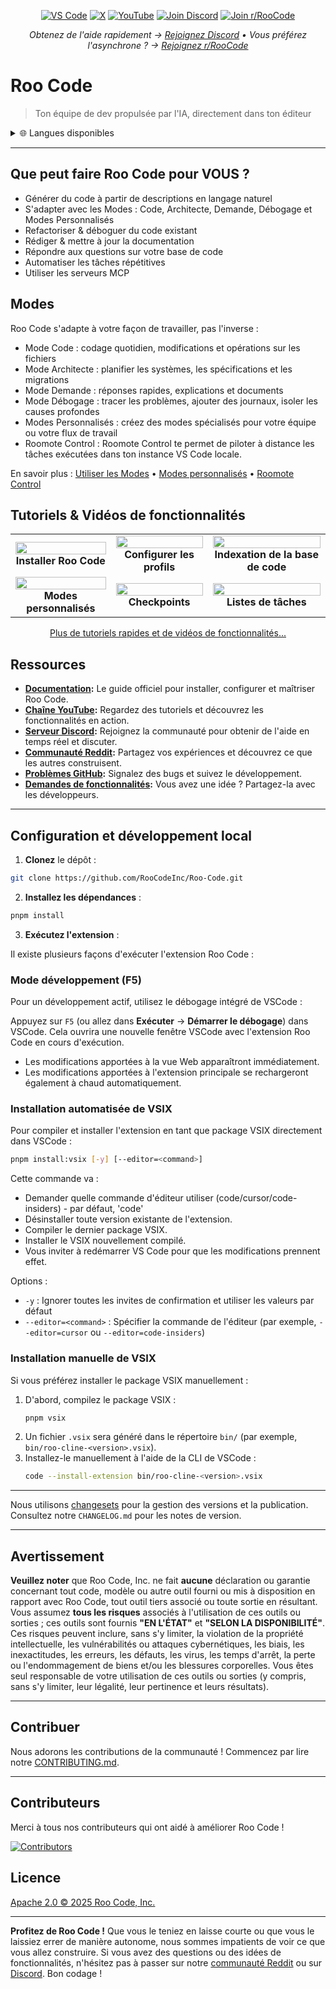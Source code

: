 <p align="center">
  <a href="https://marketplace.visualstudio.com/items?itemName=RooVeterinaryInc.roo-cline"><img src="https://img.shields.io/visual-studio-marketplace/v/RooVeterinaryInc.roo-cline.svg?label=VS%20Code&color=%23007ACC&style=flat&logo=visualstudiocode&logoColor=white" alt="VS Code"></a>
  <a href="https://x.com/roocode"><img src="https://img.shields.io/badge/roo_code-000000?style=flat&logo=x&logoColor=white" alt="X"></a>
  <a href="https://youtube.com/@roocodeyt?feature=shared"><img src="https://img.shields.io/badge/YouTube-FF0000?style=flat&logo=youtube&logoColor=white" alt="YouTube"></a>
  <a href="https://discord.gg/roocode"><img src="https://img.shields.io/badge/Join%20Discord-5865F2?style=flat&logo=discord&logoColor=white" alt="Join Discord"></a>
  <a href="https://www.reddit.com/r/RooCode/"><img src="https://img.shields.io/badge/Join%20r%2FRooCode-FF4500?style=flat&logo=reddit&logoColor=white" alt="Join r/RooCode"></a>
</p>
<p align="center">
  <em>Obtenez de l'aide rapidement → <a href="https://discord.gg/roocode">Rejoignez Discord</a> • Vous préférez l'asynchrone ? → <a href="https://www.reddit.com/r/RooCode/">Rejoignez r/RooCode</a></em>
</p>

# Roo Code

> Ton équipe de dev propulsée par l'IA, directement dans ton éditeur

<details>
  <summary>🌐 Langues disponibles</summary>

- [English](../../README.md)
- [Català](../ca/README.md)
- [Deutsch](../de/README.md)
- [Español](../es/README.md)
- [Français](../fr/README.md)
- [हिंदी](../hi/README.md)
- [Bahasa Indonesia](../id/README.md)
- [Italiano](../it/README.md)
- [日本語](../ja/README.md)
- [한국어](../ko/README.md)
- [Nederlands](../nl/README.md)
- [Polski](../pl/README.md)
- [Português (BR)](../pt-BR/README.md)
- [Русский](../ru/README.md)
- [Türkçe](../tr/README.md)
- [Tiếng Việt](../vi/README.md)
- [简体中文](../zh-CN/README.md)
- [繁體中文](../zh-TW/README.md)
- ...
  </details>

---

## Que peut faire Roo Code pour VOUS ?

- Générer du code à partir de descriptions en langage naturel
- S'adapter avec les Modes : Code, Architecte, Demande, Débogage et Modes Personnalisés
- Refactoriser & déboguer du code existant
- Rédiger & mettre à jour la documentation
- Répondre aux questions sur votre base de code
- Automatiser les tâches répétitives
- Utiliser les serveurs MCP

## Modes

Roo Code s'adapte à votre façon de travailler, pas l'inverse :

- Mode Code : codage quotidien, modifications et opérations sur les fichiers
- Mode Architecte : planifier les systèmes, les spécifications et les migrations
- Mode Demande : réponses rapides, explications et documents
- Mode Débogage : tracer les problèmes, ajouter des journaux, isoler les causes profondes
- Modes Personnalisés : créez des modes spécialisés pour votre équipe ou votre flux de travail
- Roomote Control : Roomote Control te permet de piloter à distance les tâches exécutées dans ton instance VS Code locale.

En savoir plus : [Utiliser les Modes](https://docs.roocode.com/basic-usage/using-modes) • [Modes personnalisés](https://docs.roocode.com/advanced-usage/custom-modes) • [Roomote Control](https://docs.roocode.com/roo-code-cloud/roomote-control)

## Tutoriels & Vidéos de fonctionnalités

<div align="center">

|                                                                                                                                                                           |                                                                                                                                                                              |                                                                                                                                                                                     |
| :-----------------------------------------------------------------------------------------------------------------------------------------------------------------------: | :--------------------------------------------------------------------------------------------------------------------------------------------------------------------------: | :---------------------------------------------------------------------------------------------------------------------------------------------------------------------------------: |
| <a href="https://www.youtube.com/watch?v=Mcq3r1EPZ-4"><img src="https://img.youtube.com/vi/Mcq3r1EPZ-4/maxresdefault.jpg" width="100%"></a><br><b>Installer Roo Code</b>  | <a href="https://www.youtube.com/watch?v=ZBML8h5cCgo"><img src="https://img.youtube.com/vi/ZBML8h5cCgo/maxresdefault.jpg" width="100%"></a><br><b>Configurer les profils</b> | <a href="https://www.youtube.com/watch?v=r1bpod1VWhg"><img src="https://img.youtube.com/vi/r1bpod1VWhg/maxresdefault.jpg" width="100%"></a><br><b>Indexation de la base de code</b> |
| <a href="https://www.youtube.com/watch?v=qgqceCuhlRA"><img src="https://img.youtube.com/vi/qgqceCuhlRA/maxresdefault.jpg" width="100%"></a><br><b>Modes personnalisés</b> |      <a href="https://www.youtube.com/watch?v=Ho30nyY332E"><img src="https://img.youtube.com/vi/Ho30nyY332E/maxresdefault.jpg" width="100%"></a><br><b>Checkpoints</b>       |       <a href="https://www.youtube.com/watch?v=6h5vB9PpoPk"><img src="https://img.youtube.com/vi/6h5vB9PpoPk/maxresdefault.jpg" width="100%"></a><br><b>Listes de tâches</b>        |

</div>
<p align="center">
<a href="https://docs.roocode.com/tutorial-videos">Plus de tutoriels rapides et de vidéos de fonctionnalités...</a>
</p>

## Ressources

- **[Documentation](https://docs.roocode.com):** Le guide officiel pour installer, configurer et maîtriser Roo Code.
- **[Chaîne YouTube](https://youtube.com/@roocodeyt?feature=shared):** Regardez des tutoriels et découvrez les fonctionnalités en action.
- **[Serveur Discord](https://discord.gg/roocode):** Rejoignez la communauté pour obtenir de l'aide en temps réel et discuter.
- **[Communauté Reddit](https://www.reddit.com/r/RooCode):** Partagez vos expériences et découvrez ce que les autres construisent.
- **[Problèmes GitHub](https://github.com/RooCodeInc/Roo-Code/issues):** Signalez des bugs et suivez le développement.
- **[Demandes de fonctionnalités](https://github.com/RooCodeInc/Roo-Code/discussions/categories/feature-requests?discussions_q=is%3Aopen+category%3A%22Feature+Requests%22+sort%3Atop):** Vous avez une idée ? Partagez-la avec les développeurs.

---

## Configuration et développement local

1. **Clonez** le dépôt :

```sh
git clone https://github.com/RooCodeInc/Roo-Code.git
```

2. **Installez les dépendances** :

```sh
pnpm install
```

3. **Exécutez l'extension** :

Il existe plusieurs façons d'exécuter l'extension Roo Code :

### Mode développement (F5)

Pour un développement actif, utilisez le débogage intégré de VSCode :

Appuyez sur `F5` (ou allez dans **Exécuter** → **Démarrer le débogage**) dans VSCode. Cela ouvrira une nouvelle fenêtre VSCode avec l'extension Roo Code en cours d'exécution.

- Les modifications apportées à la vue Web apparaîtront immédiatement.
- Les modifications apportées à l'extension principale se rechargeront également à chaud automatiquement.

### Installation automatisée de VSIX

Pour compiler et installer l'extension en tant que package VSIX directement dans VSCode :

```sh
pnpm install:vsix [-y] [--editor=<command>]
```

Cette commande va :

- Demander quelle commande d'éditeur utiliser (code/cursor/code-insiders) - par défaut, 'code'
- Désinstaller toute version existante de l'extension.
- Compiler le dernier package VSIX.
- Installer le VSIX nouvellement compilé.
- Vous inviter à redémarrer VS Code pour que les modifications prennent effet.

Options :

- `-y` : Ignorer toutes les invites de confirmation et utiliser les valeurs par défaut
- `--editor=<command>` : Spécifier la commande de l'éditeur (par exemple, `--editor=cursor` ou `--editor=code-insiders`)

### Installation manuelle de VSIX

Si vous préférez installer le package VSIX manuellement :

1.  D'abord, compilez le package VSIX :
    ```sh
    pnpm vsix
    ```
2.  Un fichier `.vsix` sera généré dans le répertoire `bin/` (par exemple, `bin/roo-cline-<version>.vsix`).
3.  Installez-le manuellement à l'aide de la CLI de VSCode :
    ```sh
    code --install-extension bin/roo-cline-<version>.vsix
    ```

---

Nous utilisons [changesets](https://github.com/changesets/changesets) pour la gestion des versions et la publication. Consultez notre `CHANGELOG.md` pour les notes de version.

---

## Avertissement

**Veuillez noter** que Roo Code, Inc. ne fait **aucune** déclaration ou garantie concernant tout code, modèle ou autre outil fourni ou mis à disposition en rapport avec Roo Code, tout outil tiers associé ou toute sortie en résultant. Vous assumez **tous les risques** associés à l'utilisation de ces outils ou sorties ; ces outils sont fournis **"EN L'ÉTAT"** et **"SELON LA DISPONIBILITÉ"**. Ces risques peuvent inclure, sans s'y limiter, la violation de la propriété intellectuelle, les vulnérabilités ou attaques cybernétiques, les biais, les inexactitudes, les erreurs, les défauts, les virus, les temps d'arrêt, la perte ou l'endommagement de biens et/ou les blessures corporelles. Vous êtes seul responsable de votre utilisation de ces outils ou sorties (y compris, sans s'y limiter, leur légalité, leur pertinence et leurs résultats).

---

## Contribuer

Nous adorons les contributions de la communauté ! Commencez par lire notre [CONTRIBUTING.md](CONTRIBUTING.md).

---

## Contributeurs

Merci à tous nos contributeurs qui ont aidé à améliorer Roo Code !

<!-- START CONTRIBUTORS SECTION - AUTO-GENERATED, DO NOT EDIT MANUALLY -->

[![Contributors](https://contrib.rocks/image?repo=RooCodeInc/roo-code&max=120&columns=12&cacheBust=0000000000)](https://github.com/RooCodeInc/roo-code/graphs/contributors)

<!-- END CONTRIBUTORS SECTION -->

## Licence

[Apache 2.0 © 2025 Roo Code, Inc.](../../LICENSE)

---

**Profitez de Roo Code !** Que vous le teniez en laisse courte ou que vous le laissiez errer de manière autonome, nous sommes impatients de voir ce que vous allez construire. Si vous avez des questions ou des idées de fonctionnalités, n'hésitez pas à passer sur notre [communauté Reddit](https://www.reddit.com/r/RooCode/) ou sur [Discord](https://discord.gg/roocode). Bon codage !
